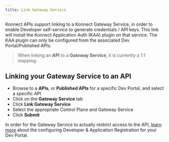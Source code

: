 ```yaml
---
title: Link Gateway Service
---
```


Konnect APIs support linking to a Konnect Gateway Service, in order to enable Developer self-service to generate credentials /  API keys. This link will install the Konnect Application Auth (KAA) plugin on that service. The KAA plugin can only be configured from the associated Dev Portal/Published APIs.

> When linking an **API** to a **Gateway Service**, it is currently a 1:1 mapping. 

## Linking your Gateway Service to an API
* Browse to a **APIs**, or **Published APIs** for a specific Dev Portal, and select a specific API
* Click on the **Gateway Service** tab
* Click **Link Gateway Service**
* Select the appropriate Control Plane and Gateway Service
* Click **Submit**

In order for the Gateway Service to actually restrict access to the API, [learn more](../app-reg/index.md) about the configuring Developer & Application Registration for your Dev Portal.